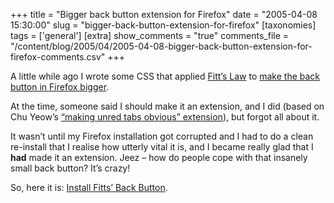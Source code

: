 +++
title = "Bigger back button extension for Firefox"
date = "2005-04-08 15:30:00"
slug = "bigger-back-button-extension-for-firefox"
[taxonomies]
tags = ['general']
[extra]
show_comments = "true"
comments_file = "/content/blog/2005/04/2005-04-08-bigger-back-button-extension-for-firefox-comments.csv"
+++

A little while ago I wrote some CSS that applied [Fitt’s Law](http://en.wikipedia.org/wiki/Fitts'_law) to [make the back button in Firefox bigger](http://www.philwilson.org/blog/2004/11/enhancing-firefox-gui-usability_29.html).

At the time, someone said I should make it an extension, and I did (based on Chu Yeow’s [“making unred tabs obvious” extension](http://blog.codefront.net/mozilla/unreadtabs/)), but forgot all about it.

It wasn’t until my Firefox installation got corrupted and I had to do a clean re-install that I realise how utterly vital it is, and I became really glad that I **had** made it an extension. Jeez – how do people cope with that insanely small back button? It’s crazy!

So, here it is: [Install Fitts’ Back Button](# "Install the Fitts' Back Button extension").
